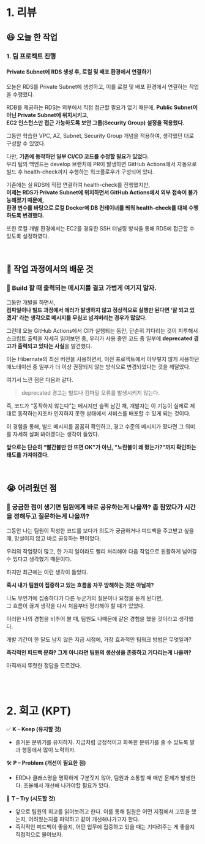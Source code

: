 # 1. 리뷰
## :laughing: 오늘 한 작업
### 1. 팀 프로젝트 진행
#### Private Subnet에 RDS 생성 후, 로컬 및 배포 환경에서 연결하기
오늘은 RDS를 Private Subnet에 생성하고, 이를 로컬 및 배포 환경에서 연결하는 작업을 수행했다.

RDB를 제공하는 RDS는 외부에서 직접 접근할 필요가 없기 때문에, **Public Subnet이 아닌 Private Subnet에 위치시키고**,  
**EC2 인스턴스만 접근 가능하도록 보안 그룹(Security Group) 설정을 적용했다.**

그동안 학습한 VPC, AZ, Subnet, Security Group 개념을 적용하여, 생각했던 대로 구성할 수 있었다.

다만, **기존에 동작하던 일부 CI/CD 코드를 수정할 필요가 있었다.**  
우리 팀의 백엔드는 develop 브랜치에 PR이 발생하면 GitHub Actions에서 자동으로 빌드 후 health-check까지 수행하는 워크플로우가 구성되어 있다.

기존에는 실 RDS에 직접 연결하여 health-check를 진행했지만,  
**이제는 RDS가 Private Subnet에 위치하면서 GitHub Actions에서 외부 접속이 불가능해졌기 때문에,**  
**환경 변수를 바탕으로 로컬 Docker에 DB 컨테이너를 띄워 health-check를 대체 수행하도록 변경했다.**

또한 로컬 개발 환경에서는 EC2를 경유한 SSH 터널링 방식을 통해 RDS에 접근할 수 있도록 설정하였다.


<br>

## :dizzy: 작업 과정에서의 배운 것

### 🔹 Build 할 때 출력되는 메시지를 결코 가볍게 여기지 말자. 

그동안 개발을 하면서,  
**컴파일이나 빌드 과정에서 에러가 발생하지 않고 정상적으로 실행만 된다면 ‘잘 되고 있겠지’ 라는 생각으로 메시지를 무심코 넘겨버리는 경우가 많았다.**


그런데 오늘 GitHub Actions에서 CI가 실행되는 동안, 단순히 기다리는 것이 지루해서 스크립트 출력을 자세히 읽어보던 중, 우리가 사용 중인 코드 중 일부에 **deprecated 경고가 출력되고 있다는 사실**을 발견했다.

이는 Hibernate의 최신 버전을 사용하면서, 이전 프로젝트에서 아무렇지 않게 사용하던 애노테이션 중 일부가 더 이상 권장되지 않는 방식으로 변경되었다는 것을 깨달았다.

여기서 느낀 점은 다음과 같다.

> deprecated 경고는 빌드나 컴파일 오류를 발생시키지 않는다.

즉, 코드가 “동작하지 않는다”는 메시지만 슬쩍 남긴 채, 개발자는 이 기능이 실제로 제대로 동작하는지조차 인지하지 못한 상태에서 서비스를 배포할 수 있게 되는 것이다.

이 경험을 통해, 빌드 메시지를 꼼꼼히 확인하고, 경고 수준의 메시지가 떴다면 그 의미를 자세히 살펴 봐야겠다는 생각이 들었다.


**앞으로는 단순히 “빨간불만 안 뜨면 OK”가 아닌, "노란불이 왜 떴는가?"까지 확인하는 태도를 가져야겠다.**


<br>

## :sob: 어려웠던 점

### 🔹 궁금한 점이 생기면 팀원에게 바로 공유하는게 나을까? 좀 참았다가 시간을 정해두고 질문하는게 나을까?

그동안 나는 팀원이 작성한 코드를 보다가 의도가 궁금하거나 피드백을 주고받고 싶을 때, 망설이지 않고 바로 공유하는 편이었다.

우리의 작업량이 많고, 한 가지 일이라도 빨리 처리해야 다음 작업으로 원활하게 넘어갈 수 있다고 생각했기 때문이다.

하지만 최근에는 이런 생각이 들었다.

**혹시 내가 팀원이 집중하고 있는 흐름을 자꾸 방해하는 것은 아닐까?**

나도 무언가에 집중하다가 다른 누군가의 질문이나 요청을 듣게 된다면,  
그 흐름이 끊겨 생각을 다시 처음부터 정리해야 할 때가 있었다.

이러한 나의 경험을 비추어 볼 때, 팀원도 나때문에 같은 경험을 했을 것이라고 생각했다.

개발 기간이 한 달도 남지 않은 지금 시점에, 가장 효과적인 팀워크 방법은 무엇일까?

**즉각적인 피드백 문화? 그게 아니라면 팀원의 생산성을 존중하고 기다리는게 나을까?**

아직까지 뚜렷한 정답을 모르겠다.

<br><br>

# 2. 회고 (KPT)

✅ **K – Keep (유지할 것)**
- 즐거운 분위기를 유지하자. 지금처럼 긍정적이고 화목한 분위기를 줄 수 있도록 말과 행동에서 많이 노력하자.

🛠️ **P – Problem (개선이 필요한 점)**
- ERD나 클래스명을 명확하게 구분짓지 않아, 팀원과 소통할 때 매번 문제가 발생한다. 조율해서 개선해 나가야할 필요가 있다.

🔄 **T – Try (시도할 것)**
- 앞으로 팀원의 회고를 읽어보려고 한다. 이를 통해 팀원은 어떤 지점에서 고민을 했는지, 어려웠는지를 파악하고 같이 개선해나가고자 한다.
- 즉각적인 피드백이 좋을지, 어떤 업무에 집중하고 있을 때는 기다려주는 게 좋을지 직접적으로 물어보자.


<br><br>
